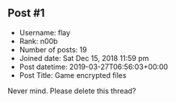 ## Post #1
- Username: flay
- Rank: n00b
- Number of posts: 19
- Joined date: Sat Dec 15, 2018 11:59 pm
- Post datetime: 2019-03-27T06:56:03+00:00
- Post Title: Game encrypted files

Never mind. Please delete this thread?
